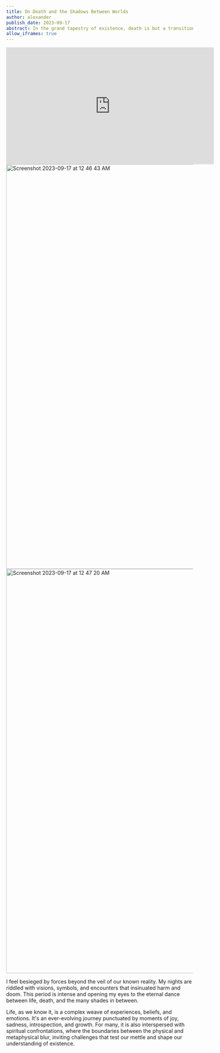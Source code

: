 ```yaml
---
title: On Death and the Shadows Between Worlds
author: alexander
publish_date: 2023-09-17
abstract: In the grand tapestry of existence, death is but a transition, a door to another dimension.
allow_iframes: true
---
```


<iframe width="560" height="315" src="https://www.youtube.com/watch?v=Kb24RrHIbFk" title="YouTube video player" frameborder="0" allow="accelerometer; autoplay; clipboard-write; encrypted-media; gyroscope; picture-in-picture" allowfullscreen></iframe>



<img width="1090" alt="Screenshot 2023-09-17 at 12 46 43 AM" src="https://github.com/ovabo/deno_blog/assets/120366266/d4d536a3-6d0e-471f-ad5f-e2b36864bc62">
<img width="1089" alt="Screenshot 2023-09-17 at 12 47 20 AM" src="https://github.com/ovabo/deno_blog/assets/120366266/8b9b454c-939f-4ac4-a294-64f09fb8cc24">

I feel besieged by forces beyond the veil of our known reality. My nights are riddled with visions, symbols, and encounters that insinuated harm and doom. This period is intense and opening my eyes to the eternal dance between life, death, and the many shades in between.

Life, as we know it, is a complex weave of experiences, beliefs, and emotions. It's an ever-evolving journey punctuated by moments of joy, sadness, introspection, and growth. For many, it is also interspersed with spiritual confrontations, where the boundaries between the physical and metaphysical blur, inviting challenges that test our mettle and shape our understanding of existence.







